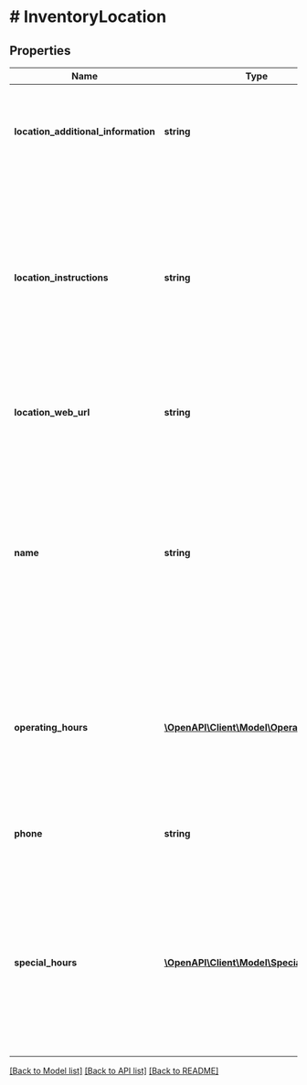 # # InventoryLocation

## Properties

Name | Type | Description | Notes
------------ | ------------- | ------------- | -------------
**location_additional_information** | **string** | This text field is used by the merchant to provide/update additional information about an inventory location. Whatever text is passed in this field will replace the current text string defined for this field. If the text will not change, the same text should be passed in once again. &lt;br&gt;&lt;br&gt;&lt;b&gt;Max length&lt;/b&gt;: 256 | [optional]
**location_instructions** | **string** | This text field is generally used by the merchant to provide/update special pickup instructions for a store inventory location. Although this field is optional, it is recommended that merchants provide this field to create a pleasant and easy pickup experience for In-Store Pickup and Click and Collect orders. If this field is not included in the call request payload, eBay will use the default pickup instructions contained in the merchant&#39;s profile (if available). Whatever text is passed in this field will replace the current text string defined for this field. If the text will not change, the same text should be passed in once again. &lt;br&gt;&lt;br&gt;&lt;b&gt;Max length&lt;/b&gt;: 1000 | [optional]
**location_web_url** | **string** | This text field is used by the merchant to provide/update the Website address (URL) associated with the inventory location. The URL that is passed in this field will replace any other URL that may be defined for this field. &lt;br&gt;&lt;br&gt;&lt;b&gt;Max length&lt;/b&gt;: 512 | [optional]
**name** | **string** | This text field is used by the merchant to update the name of the inventory location. This name should be a human-friendly name as it will be in In-Store Pickup and Click and Collect listings. A name is not required for warehouse inventory locations. For store inventory locations, this field is not immediately required, but will be required before an offer enabled with the In-Store Pickup or Click and Collect capability can be published. So, if the seller omitted this field in the &lt;strong&gt;createInventoryLocation&lt;/strong&gt; call, it is required for an &lt;strong&gt;updateInventoryLocation&lt;/strong&gt; call. The name that is passed in this field will replace any other name that may be defined for this field. | [optional]
**operating_hours** | [**\OpenAPI\Client\Model\OperatingHours[]**](OperatingHours.md) | This container is used to provide/update the regular operating hours for a store location during the days of the week. A &lt;strong&gt;dayOfWeekEnum&lt;/strong&gt; field and an &lt;strong&gt;intervals&lt;/strong&gt; container will be needed for each day of the week that the store location is open. Note that if operating hours are already set for an inventory location for a specific day of the week, whatever is set through an &lt;strong&gt;updateInventoryLocation&lt;/strong&gt; call will override those existing hours. | [optional]
**phone** | **string** | This text field is used by the merchant to provide/update the phone number for the inventory location. The phone number that is passed in this field will replace any other phone number that may be defined for this field. &lt;br&gt;&lt;br&gt;&lt;b&gt;Max length&lt;/b&gt;: 36 | [optional]
**special_hours** | [**\OpenAPI\Client\Model\SpecialHours[]**](SpecialHours.md) | This container is used to provide/update the special operating hours for a store location on a specific date, such as a holiday. The special hours specified for the specific date will override the normal operating hours for that particular day of the week. If special hours have already been set up for an inventory location, specifying special hours through an &lt;strong&gt;updateInventoryLocation&lt;/strong&gt; call will only add to the list, unless the date(s) used are the same special date(s) already set up, in which case, the special hours set up through the &lt;strong&gt;updateInventoryLocation&lt;/strong&gt; call will override the existing special hours. | [optional]

[[Back to Model list]](../../README.md#models) [[Back to API list]](../../README.md#endpoints) [[Back to README]](../../README.md)
